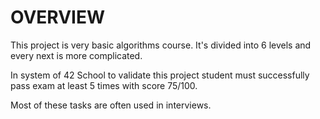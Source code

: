 # OVERVIEW

This project is very basic algorithms course.
It's divided into 6 levels and every next is more complicated.

In system of 42 School to validate this project student must successfully pass exam at least 5 times with score 75/100.

Most of these tasks are often used in interviews.
